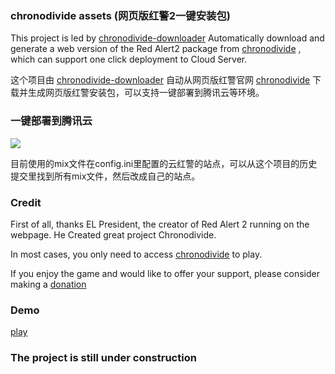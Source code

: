 ### chronodivide assets (网页版红警2一键安装包)
This project is led by [chronodivide-downloader](https://github.com/webra2/chronodivide-downloader) Automatically download and generate a web version of the Red Alert2 package from  [chronodivide](https://game.chronodivide.com/) , which can support one click deployment to Cloud Server.

这个项目由  [chronodivide-downloader](https://github.com/webra2/chronodivide-downloader) 自动从网页版红警官网 [chronodivide](https://game.chronodivide.com/) 下载并生成网页版红警安装包，可以支持一键部署到腾讯云等环境。

### 一键部署到腾讯云
[![](https://cloudbase.net/deploy.svg)](https://console.cloud.tencent.com/webify/new?tpl=https%3A%2F%2Fgithub.com%2Fwebra2%2Fwebra2.github.io&dir=%2F&reponame=webra2)

目前使用的mix文件在config.ini里配置的云红警的站点，可以从这个项目的历史提交里找到所有mix文件，然后改成自己的站点。

### Credit

First of all, thanks EL President, the creator of Red Alert 2 running on the webpage. He Created great project Chronodivide.

In most cases, you only need to access [chronodivide](https://game.chronodivide.com/)  to play. 

If you enjoy the game and would like to offer your support, please consider making a [donation](https://chronodivide.com/#donate)

### Demo 
[play](https://webra2.github.io)


### The project is still under construction
